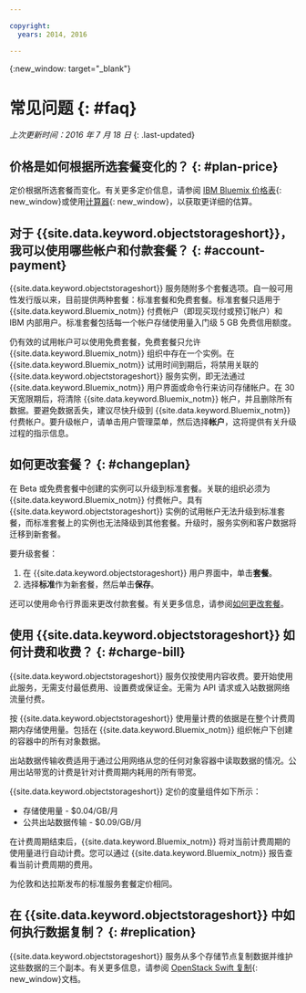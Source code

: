 ```yaml
---

copyright:
  years: 2014, 2016

---
```


{:new_window: target="_blank"}

# 常见问题 {: #faq} 

*上次更新时间：2016 年 7 月 18 日*
{: .last-updated}


## 价格是如何根据所选套餐变化的？ {: #plan-price}
定价根据所选套餐而变化。有关更多定价信息，请参阅 [IBM Bluemix 价格表](https://console.ng.bluemix.net/pricing/){: new_window}或使用[计算器](https://console.ng.bluemix.net/?direct=classic/#/pricing/cloudOEPaneId=pricing&paneId=pricingSheet){: new_window}，以获取更详细的估算。


## 对于 {{site.data.keyword.objectstorageshort}}，我可以使用哪些帐户和付款套餐？ {: #account-payment}
{{site.data.keyword.objectstorageshort}} 服务随附多个套餐选项。自一般可用性发行版以来，目前提供两种套餐：标准套餐和免费套餐。标准套餐只适用于 {{site.data.keyword.Bluemix_notm}} 付费帐户（即现买现付或预订帐户）和 IBM 内部用户。标准套餐包括每一个帐户存储使用量入门级 5 GB 免费信用额度。

仍有效的试用帐户可以使用免费套餐，免费套餐只允许 {{site.data.keyword.Bluemix_notm}} 组织中存在一个实例。在 {{site.data.keyword.Bluemix_notm}} 试用时间到期后，将禁用关联的 {{site.data.keyword.objectstorageshort}} 服务实例，即无法通过 {{site.data.keyword.Bluemix_notm}} 用户界面或命令行来访问存储帐户。在 30 天宽限期后，将清除 {{site.data.keyword.Bluemix_notm}} 帐户，并且删除所有数据。要避免数据丢失，建议尽快升级到 {{site.data.keyword.Bluemix_notm}} 付费帐户。要升级帐户，请单击用户管理菜单，然后选择**帐户**，这将提供有关升级过程的指示信息。

## 如何更改套餐？ {: #changeplan}  
在 Beta 或免费套餐中创建的实例可以升级到标准套餐。关联的组织必须为 {{site.data.keyword.Bluemix_notm}} 付费帐户。具有 {{site.data.keyword.objectstorageshort}} 实例的试用帐户无法升级到标准套餐，而标准套餐上的实例也无法降级到其他套餐。升级时，服务实例和客户数据将迁移到新套餐。

要升级套餐：
1.	在 {{site.data.keyword.objectstorageshort}} 用户界面中，单击**套餐**。
2.	选择**标准**作为新套餐，然后单击**保存**。

还可以使用命令行界面来更改付款套餐。有关更多信息，请参阅[如何更改套餐](../../pricing/index.html#changing)。


## 使用 {{site.data.keyword.objectstorageshort}} 如何计费和收费？ {: #charge-bill}

{{site.data.keyword.objectstorageshort}} 服务仅按使用内容收费。要开始使用此服务，无需支付最低费用、设置费或保证金。无需为 API 请求或入站数据网络流量付费。

按 {{site.data.keyword.objectstorageshort}} 使用量计费的依据是在整个计费周期内存储使用量。包括在 {{site.data.keyword.Bluemix_notm}} 组织帐户下创建的容器中的所有对象数据。 

出站数据传输收费适用于通过公用网络从您的任何对象容器中读取数据的情况。公用出站带宽的计费是针对计费周期内耗用的所有带宽。

{{site.data.keyword.objectstorageshort}} 定价的度量组件如下所示：
* 存储使用量  - $0.04/GB/月
* 公共出站数据传输  - $0.09/GB/月 

在计费周期结束后，{{site.data.keyword.Bluemix_notm}} 将对当前计费周期的使用量进行自动计费。您可以通过 {{site.data.keyword.Bluemix_notm}} 报告查看当前计费周期的费用。

为伦敦和达拉斯发布的标准服务套餐定价相同。

## 在 {{site.data.keyword.objectstorageshort}} 中如何执行数据复制？ {: #replication}
{{site.data.keyword.objectstorageshort}} 服务从多个存储节点复制数据并维护这些数据的三个副本。有关更多信息，请参阅 [OpenStack Swift 复制](http://docs.openstack.org/developer/swift/overview_replication.html){: new_window}文档。

